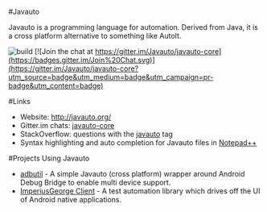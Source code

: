 #Javauto


Javauto is a programming language for automation. Derived from Java, it is a cross platform alternative to something like AutoIt.

![build](https://travis-ci.org/Javauto/javauto-core.svg) [![Join the chat at https://gitter.im/Javauto/javauto-core](https://badges.gitter.im/Join%20Chat.svg)](https://gitter.im/Javauto/javauto-core?utm_source=badge&utm_medium=badge&utm_campaign=pr-badge&utm_content=badge)

#Links

* Website: http://javauto.org/
* Gitter.im chats: [javauto-core](https://gitter.im/Javauto/javauto-core?utm_source=badge&utm_medium=badge&utm_campaign=pr-badge&utm_content=badge#) 
* StackOverflow: questions with the [javauto](http://stackoverflow.com/questions/tagged/javauto) tag
* Syntax highlighting and auto completion for Javauto files in [Notepad++](https://github.com/Javauto/javauto-notepad-plusplus) 

#Projects Using Javauto

* [adbutil](https://github.com/ohtejera/adbutil) - A simple Javauto (cross platform) wrapper around Android Debug Bridge to enable multi device support. 
* [ImperiusGeorge Client](https://github.com/ohtejera/JavautoImperiusGeorge) - A test automation library which drives off the UI of Android native applications.
